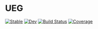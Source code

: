 # UEG

[![Stable](https://img.shields.io/badge/docs-stable-blue.svg)](https://houpc.github.io/UEG.jl/stable/)
[![Dev](https://img.shields.io/badge/docs-dev-blue.svg)](https://houpc.github.io/UEG.jl/dev/)
[![Build Status](https://github.com/houpc/UEG.jl/actions/workflows/CI.yml/badge.svg?branch=main)](https://github.com/houpc/UEG.jl/actions/workflows/CI.yml?query=branch%3Amain)
[![Coverage](https://codecov.io/gh/houpc/UEG.jl/branch/main/graph/badge.svg)](https://codecov.io/gh/houpc/UEG.jl)
